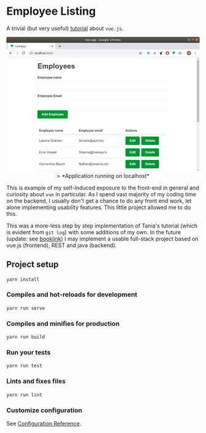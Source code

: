 # Employee Listing

A trivial (but very useful) [tutorial](https://www.taniarascia.com/getting-started-with-vue/) about `vue.js`.

<p align="center">
<img src="/screenshots/vue-employees.png" width="700" alt="Employee Listing" /> 
> *Application running on localhost*
</p>

This is example of my self-induced exposure to the front-end in general and curiosity about `vue` in particular. As I 
spend vast majority of my coding time on the backend, I usually don't get a chance to do any front end work, let alone 
implementing usability features. This little project allowed me to do this.

This was a more-less step by step implementation of Tania's tutorial (which is evident from `git log`) with some 
additions of my own. In the future (update: see [booklink](https://github.com/mrazjava/booklink)) I may implement a 
usable full-stack project based on vue.js (frontend), REST and java (backend). 

## Project setup
```
yarn install
```

### Compiles and hot-reloads for development
```
yarn run serve
```

### Compiles and minifies for production
```
yarn run build
```

### Run your tests
```
yarn run test
```

### Lints and fixes files
```
yarn run lint
```

### Customize configuration
See [Configuration Reference](https://cli.vuejs.org/config/).
